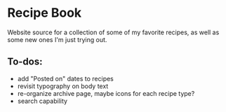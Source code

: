 Recipe Book
=======

Website source for a collection of some of my favorite recipes, as well as some new ones I'm just trying out.

## To-dos:
- add "Posted on" dates to recipes
- revisit typography on body text
- re-organize archive page, maybe icons for each recipe type?
- search capability
